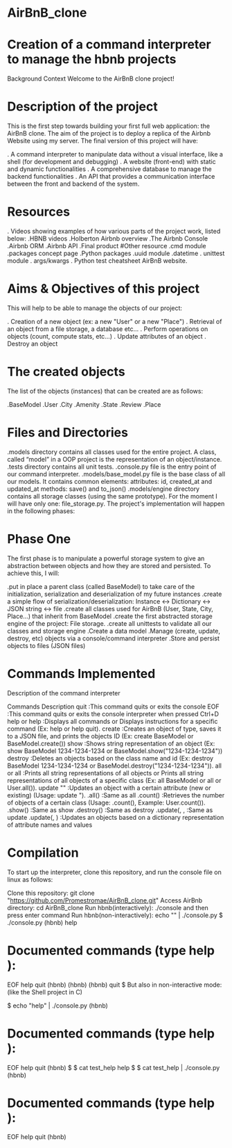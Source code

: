 # AirBnB_clone
# Creation of a command interpreter to manage the hbnb projects


Background Context
Welcome to the AirBnB clone project!

# Description of the project

This is the first step towards building your first full web application: the AirBnB clone. The aim of the project is to deploy a replica of the Airbnb Website using my server. The final version of this project will have:

. A command interpreter to manipulate data without a visual interface, like a shell (for development and debugging)
. A website (front-end) with static and dynamic functionalities
. A comprehensive database to manage the backend functionalities
. An API that provides a communication interface between the front and backend of the system.
# Resources
. Videos showing examples of how various parts of the project work, listed below:
.HBNB videos
.Holberton Airbnb overview
.The Airbnb Console
.Airbnb ORM
.Airbnb API
.Final product
#Other resource
.cmd module
.packages concept page
.Python packages
.uuid module
.datetime
. unittest module
. args/kwargs
. Python test cheatsheet
AirBnB website.

# Aims & Objectives of this project
This will help to be able to manage the objects of our project:

. Creation of a new object (ex: a new "User" or a new "Place")
. Retrieval of an object from a file storage, a database etc… 
. Perform operations on objects (count, compute stats, etc…)
. Update attributes of an object
. Destroy an object

# The created objects
The list of the objects (instances) that can be created are as follows:

.BaseModel
.User
.City
.Amenity
.State
.Review
.Place
# Files and Directories
.models directory contains all classes used for the entire project. A class, called “model” in a OOP project is the representation of an object/instance.
.tests directory contains all unit tests.
.console.py file is the entry point of our command interpreter.
.models/base_model.py file is the base class of all our models. It contains common elements:
   attributes: id, created_at and updated_at
   methods: save() and to_json()
.models/engine directory contains all storage classes (using the same prototype). For the moment I will have only one: file_storage.py.
The project's implementation will happen in the following phases:

# Phase One
The first phase is to manipulate a powerful storage system to give an abstraction between objects and how they are stored and persisted. To achieve this, I will:

.put in place a parent class (called BaseModel) to take care of the initialization, serialization and deserialization of my future instances
.create a simple flow of serialization/deserialization: Instance <-> Dictionary <-> JSON string <-> file
.create all classes used for AirBnB (User, State, City, Place…) that inherit from BaseModel
.create the first abstracted storage engine of the project: File storage.
.create all unittests to validate all our classes and storage engine
.Create a data model
.Manage (create, update, destroy, etc) objects via a console/command interpreter
.Store and persist objects to files (JSON files)
# Commands Implemented
Description of the command interpreter

 Commands	Description
quit 	:This command quits or exits the console
EOF	:This command quits or exits the console interpreter when pressed Ctrl+D
help or help <command>	:Displays all commands or Displays instructions for a specific command (Ex: help or help quit).
create <class>	:Creates an object of type, saves it to a JSON file, and prints the objects ID (Ex: create BaseModel or BaseModel.create())
show <class> <ID>	:Shows string representation of an object (Ex: show BaseModel 1234-1234-1234 or BaseModel.show("1234-1234-1234"))
destroy <class> <ID>	:Deletes an objects based on the class name and id (Ex: destroy BaseModel 1234-1234-1234 or BaseModel.destroy("1234-1234-1234")).
all or all <class>	:Prints all string representations of all objects or Prints all string representations of all objects of a specific class (Ex: all BaseModel or all or User.all()).
update <class> <id> <attribute name> "<attribute value>"	:Updates an object with a certain attribute (new or existing) (Usage: update <class name> <id> <attribute name> "<attribute value>).
<class>.all()	:Same as all <class>
<class>.count()	:Retrieves the number of objects of a certain class (Usage: <class name>.count(), Example: User.count()).
<class>.show(<ID>)	:Same as show <class> <ID>
<class>.destroy(<ID>)	:Same as destroy <class> <ID>
<class>.update(<ID>, <attribute name>, <attribute value>	:Same as update <class> <ID> <attribute name> <attribute value>
<class>.update(<ID>, <dictionary representation>)	:Updates an objects based on a dictionary representation of attribute names and values
# Compilation
To start up the interpreter, clone this repository, and run the console file on linux as follows:

Clone this repository: git clone "https://github.com/Promestromae/AirBnB_clone.git"
Access AirBnb directory: cd AirBnB_clone
Run hbnb(interactively): ./console and then press enter command
Run hbnb(non-interactively): echo "<command>" | ./console.py
$ ./console.py
(hbnb) help

Documented commands (type help <topic>):
========================================
EOF  help  quit
(hbnb) 
(hbnb) 
(hbnb) quit
$
But also in non-interactive mode: (like the Shell project in C)

$ echo "help" | ./console.py
(hbnb)

Documented commands (type help <topic>):
========================================
EOF  help  quit
(hbnb) 
$
$ cat test_help
help
$
$ cat test_help | ./console.py
(hbnb)

Documented commands (type help <topic>):
========================================
EOF  help  quit
(hbnb)

